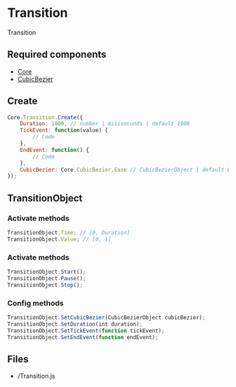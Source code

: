 # Transition

Transition

## Required components

* [Core](https://github.com/WanSpi/SiteComponents/tree/main/Components/Core)
* [CubicBezier](https://github.com/WanSpi/SiteComponents/tree/main/Components/CubicBezier)

## Create

```JavaScript
Core.Transition.Create({
    Duration: 1000, // number | milisecunds | default 1000
    TickEvent: function(value) {
        // Code
    },
    EndEvent: function() {
        // Code
    },
    CubicBezier: Core.CubicBezier.Ease // CubicBezierObject | default EaseInOut
});
```

## TransitionObject

### Activate methods

```JavaScript
TransitionObject.Time; // [0, Duration]
TransitionObject.Value; // [0, 1]
```

### Activate methods

```JavaScript
TransitionObject.Start();
TransitionObject.Pause();
TransitionObject.Stop();
```

### Config methods

```JavaScript
TransitionObject.SetCubicBezier(CubicBezierObject cubicBezier);
TransitionObject.SetDuration(int duration);
TransitionObject.SetTickEvent(function tickEvent);
TransitionObject.SetEndEvent(function endEvent);
```

## Files

* /Transition.js